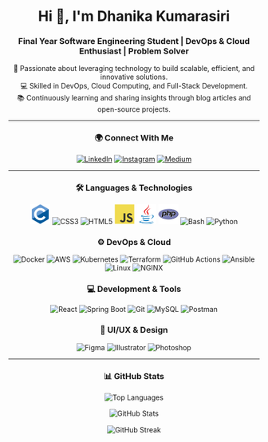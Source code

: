 <h1 align="center">Hi 👋, I'm Dhanika Kumarasiri</h1>
<h3 align="center">Final Year Software Engineering Student | DevOps & Cloud Enthusiast | Problem Solver</h3>

<p align="center">
🚀 Passionate about leveraging technology to build scalable, efficient, and innovative solutions.<br>
💻 Skilled in DevOps, Cloud Computing, and Full-Stack Development.<br>
📚 Continuously learning and sharing insights through blog articles and open-source projects.<br>
</p>

<hr>

<h3 align="center">🌍 Connect With Me</h3>
<p align="center">
<a href="http://www.linkedin.com/in/dhanika-kumarasiri" target="blank"><img align="center" src="https://cdn.jsdelivr.net/gh/devicons/devicon@latest/icons/linkedin/linkedin-original.svg" alt="LinkedIn" height="30" width="40" /></a>
<a href="https://www.instagram.com/dhanika.a/" target="blank"><img align="center" src="https://raw.githubusercontent.com/rahuldkjain/github-profile-readme-generator/master/src/images/icons/Social/instagram.svg" alt="Instagram" height="30" width="40" /></a>
<a href="https://medium.com/@dhanikaa" target="blank"><img align="center" src="https://raw.githubusercontent.com/rahuldkjain/github-profile-readme-generator/master/src/images/icons/Social/medium.svg" alt="Medium" height="30" width="40" /></a>
</p>

<hr>

<h3 align="center">🛠️ Languages & Technologies</h3>

<p align="center"> 
  <img src="https://raw.githubusercontent.com/devicons/devicon/master/icons/c/c-original.svg" alt="C" width="40" height="40"/> 
  <img src="https://www.svgrepo.com/show/373535/css.svg" alt="CSS3" width="40" height="40"/> 
  <img src="https://www.svgrepo.com/show/452228/html-5.svg" alt="HTML5" width="40" height="40"/> 
  <img src="https://raw.githubusercontent.com/devicons/devicon/master/icons/javascript/javascript-original.svg" alt="JavaScript" width="40" height="40"/> 
  <img src="https://raw.githubusercontent.com/devicons/devicon/master/icons/java/java-original.svg" alt="Java" width="40" height="40"/> 
  <img src="https://raw.githubusercontent.com/devicons/devicon/master/icons/php/php-original.svg" alt="PHP" width="40" height="40"/> 
  <img src="https://www.svgrepo.com/show/353478/bash-icon.svg" alt="Bash" width="40" height="40"/> 
  <img src="https://www.svgrepo.com/show/452091/python.svg" alt="Python" width="40" height="40"/> 
</p>

<h3 align="center">⚙️ DevOps & Cloud</h3>

<p align="center">
  <img src="https://cdn.jsdelivr.net/gh/devicons/devicon@latest/icons/docker/docker-original.svg" alt="Docker" width="40" height="40"/> 
  <img src="https://cdn.jsdelivr.net/gh/devicons/devicon@latest/icons/amazonwebservices/amazonwebservices-plain-wordmark.svg" alt="AWS" width="40" height="40"/> 
  <img src="https://www.svgrepo.com/show/376331/kubernetes.svg" alt="Kubernetes" width="40" height="40"/>
  <img src="https://cdn.jsdelivr.net/gh/devicons/devicon@latest/icons/terraform/terraform-original.svg" alt="Terraform" width="40" height="40"/> 
  <img src="https://cdn.jsdelivr.net/gh/devicons/devicon@latest/icons/githubactions/githubactions-original.svg" alt="GitHub Actions" width="40" height="40"/>
  <img src="https://cdn.jsdelivr.net/gh/devicons/devicon@latest/icons/ansible/ansible-original.svg" alt="Ansible" width="40" height="40"/> 
  <img src="https://cdn.jsdelivr.net/gh/devicons/devicon@latest/icons/linux/linux-original.svg" alt="Linux" width="40" height="40"/>
  <img src="https://www.svgrepo.com/show/303554/nginx-logo.svg" alt="NGINX" width="40" height="40"/> 
</p>

<h3 align="center">💻 Development & Tools</h3>

<p align="center">
  <img src="https://cdn.jsdelivr.net/gh/devicons/devicon@latest/icons/react/react-original.svg" alt="React" width="40" height="40"/> 
  <img src="https://www.vectorlogo.zone/logos/springio/springio-icon.svg" alt="Spring Boot" width="40" height="40"/> 
  <img src="https://cdn.jsdelivr.net/gh/devicons/devicon@latest/icons/git/git-original.svg" alt="Git" width="40" height="40"/> 
  <img src="https://cdn.jsdelivr.net/gh/devicons/devicon@latest/icons/mysql/mysql-original.svg" alt="MySQL" width="40" height="40"/> 
  <img src="https://www.vectorlogo.zone/logos/getpostman/getpostman-icon.svg" alt="Postman" width="40" height="40"/> 
</p>   

<h3 align="center">🎨 UI/UX & Design</h3>

<p align="center">
 <img src="https://cdn.jsdelivr.net/gh/devicons/devicon@latest/icons/figma/figma-original.svg" alt="Figma" width="40" height="40"/> 
 <img src="https://cdn.jsdelivr.net/gh/devicons/devicon@latest/icons/illustrator/illustrator-plain.svg" alt="Illustrator" width="40" height="40"/> 
 <img src="https://cdn.jsdelivr.net/gh/devicons/devicon@latest/icons/photoshop/photoshop-original.svg" alt="Photoshop" width="40" height="40"/> 
</p>

<hr>

<h3 align="center">📊 GitHub Stats</h3>

<p align="center">
  <img align="center" src="https://github-readme-stats.vercel.app/api/top-langs?username=dhanikaa&show_icons=true&locale=en&layout=compact" alt="Top Languages" />
</p>

<p align="center">
  <img align="center" src="https://github-readme-stats.vercel.app/api?username=dhanikaa&show_icons=true&locale=en" alt="GitHub Stats" />
</p>

<p align="center">
  <img align="center" src="https://streak-stats.demolab.com/?user=dhanikaa&theme=default" alt="GitHub Streak"/>
</p>
